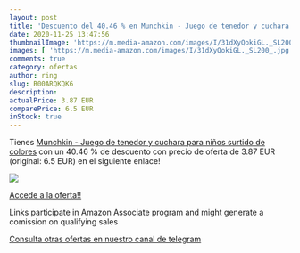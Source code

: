 ```yaml
---
layout: post
title: 'Descuento del 40.46 % en Munchkin - Juego de tenedor y cuchara pa'
date: 2020-11-25 13:47:56
thumbnailImage: 'https://m.media-amazon.com/images/I/31dXyQokiGL._SL200_.jpg'
images: [ 'https://m.media-amazon.com/images/I/31dXyQokiGL._SL200_.jpg' ]
comments: true
category: ofertas
author: ring
slug: B00ARQKQK6
description:
actualPrice: 3.87 EUR
comparePrice: 6.5 EUR
inStock: true
---
```


Tienes [Munchkin - Juego de tenedor y cuchara para niños  surtido de colores](https://www.amazon.es/dp/B00ARQKQK6/?tag=tolees-21) con un 40.46 % de descuento con precio de oferta de 3.87 EUR (original: 6.5 EUR) en el siguiente enlace!

[![](https://m.media-amazon.com/images/I/31dXyQokiGL._SL200_.jpg)](https://www.amazon.es/dp/B00ARQKQK6/?tag=tolees-21)

[Accede a la oferta!!](https://www.amazon.es/dp/B00ARQKQK6/?tag=tolees-21)

Links participate in Amazon Associate program and might generate a comission on qualifying sales

[Consulta otras ofertas en nuestro canal de telegram](https://t.me/s/ofertas25)
